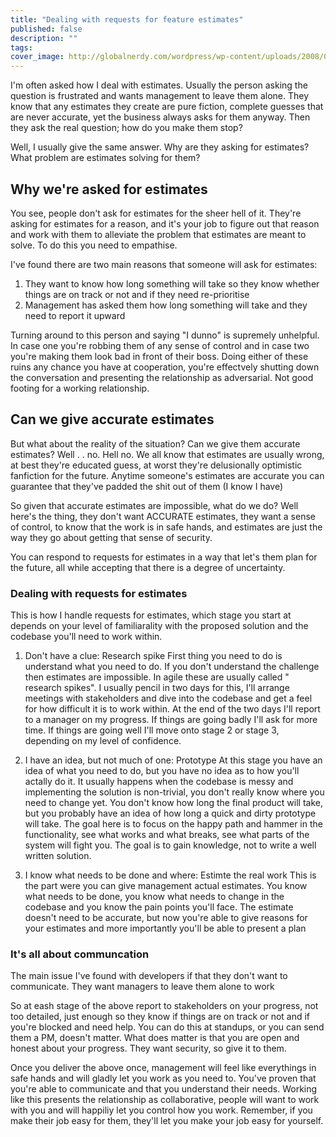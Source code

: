 ```yaml
---
title: "Dealing with requests for feature estimates"
published: false
description: ""
tags: 
cover_image: http://globalnerdy.com/wordpress/wp-content/uploads/2008/07/technical_difficulties_please_stand_by.jpg
---
```


I'm often asked how I deal with estimates. Usually the person asking the question is frustrated and wants management to leave them alone. They know that any estimates they create are pure fiction, complete guesses that are never accurate, yet the business always asks for them anyway. Then they ask the real question; how do you make them stop?

Well, I usually give the same answer. Why are they asking for estimates? What problem are estimates solving for them?

## Why we're asked for estimates
You see, people don't ask for estimates for the sheer hell of it. They're asking for estimates for a reason, and it's your job to figure out that reason and work with them to alleviate the problem that estimates are meant to solve. To do this you need to empathise.

I've found there are two main reasons that someone will ask for estimates:
1. They want to know how long something will take so they know whether things are on track or not and if they need re-prioritise
2. Management has asked them how long something will take and they need to report it upward

Turning around to this person and saying "I dunno" is supremely unhelpful. In case one you're robbing them of any sense of control and in case two you're making them look bad in front of their boss. Doing either of these ruins any chance you have at cooperation, you're effectvely shutting down the conversation and presenting the relationship as adversarial. Not good footing for a working relationship.

## Can we give accurate estimates
But what about the reality of the situation? Can we give them accurate estimates? Well  . . no. Hell no. We all know that estimates are usually wrong, at best they're educated guess, at worst they're delusionally optimistic fanfiction for the future. Anytime someone's estimates are accurate you can guarantee that they've padded the shit out of them (I know I have)

So given that accurate estimates are impossible, what do we do? Well here's the thing, they don't want ACCURATE estimates, they want a sense of control, to know that the work is in safe hands, and estimates are just the way they go about getting that sense of security.

You can respond to requests for estimates in a way that let's them plan for the future, all while accepting that there is a degree of uncertainty.

### Dealing with requests for estimates
This is how I handle requests for estimates, which stage you start at depends on your level of familiarality with the proposed solution and the codebase you'll need to work within.

1. Don't have a clue: Research spike
First thing you need to do is understand what you need to do. If you don't understand the challenge then estimates are impossible. In agile these are usually called " research spikes". I usually pencil in two days for this, I'll arrange meetings with stakeholders and dive into the codebase and get a feel for how difficult it is to work within. At the end of the two days I'll report to a manager on my progress. If things are going badly I'll ask for more time. If things are going well I'll move onto stage 2 or stage 3, depending on my level of confidence.

2. I have an idea, but not much of one: Prototype
At this stage you have an idea of what you need to do, but you have no idea as to how you'll actally do it. It usually happens when the codebase is messy and implementing the solution is non-trivial, you don't really know where you need to change yet. You don't know how long the final product will take, but you probably have an idea of how long a quick and dirty prototype will take. The goal here is to focus on the happy path and hammer in the functionality, see what works and what breaks, see what parts of the system will fight you. The goal is to gain knowledge, not to write a well written solution.

3. I know what needs to be done and where: Estimte the real work
This is the part were you can give management actual estimates. You know what needs to be done, you know what needs to change in the codebase and you know the pain points you'll face. The estimate doesn't need to be accurate, but now you're able to give reasons for your estimates and more importantly you'll be able to present a plan

### It's all about communcation
The main issue I've found with developers if that they don't want to communicate. They want managers to leave them alone to work 

So at eash stage of the above report to stakeholders on your progress, not too detailed, just enough so they know if things are on track or not and if you're blocked and need help. You can do this at standups, or you can send them a PM, doesn't matter. What does matter is that you are open and honest about your progress. They want security, so give it to them.

Once you deliver the above once, management will feel like everythings in safe hands and will gladly let you work as you need to. You've proven that you're able to communicate and that you understand their needs. Working like this presents the relationship as collaborative, people will want to work with you and will happiliy let you control how you work. Remember, if you make their job easy for them, they'll let you make your job easy for yourself.